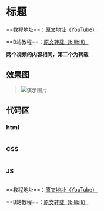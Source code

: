 # 标题
==教程地址==：[原文地址（YouTube）](此处键入链接)

==B站教程==：[原文转载（bilibili）](此处键入链接)

**两个视频的内容相同，第二个为转载**

## 效果图
>![演示图片](演示.gif)

## 代码区

### html
```html

```
### CSS
```css

```
### JS
```javascript

```
==教程地址==：[原文地址（YouTube）]()

==B站教程==：[原文转载（bilibili）]()